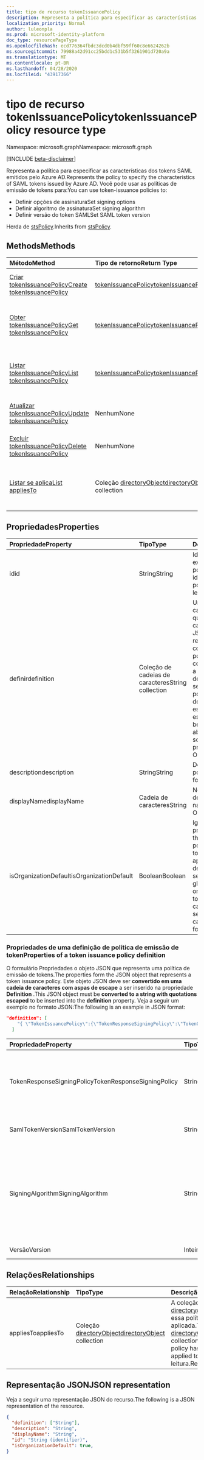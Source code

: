 ```yaml
---
title: tipo de recurso tokenIssuancePolicy
description: Representa a política para especificar as características dos tokens SAML emitidos pelo Azure AD.
localization_priority: Normal
author: luleonpla
ms.prod: microsoft-identity-platform
doc_type: resourcePageType
ms.openlocfilehash: ecd776364fbdc3dcd0b4dbf59ff60c8e6624262b
ms.sourcegitcommit: 79988a42d91cc25bdd1c531b5f3261901d720a9a
ms.translationtype: MT
ms.contentlocale: pt-BR
ms.lasthandoff: 04/28/2020
ms.locfileid: "43917366"
---
```

# <a name="tokenissuancepolicy-resource-type"></a><span data-ttu-id="84b8d-103">tipo de recurso tokenIssuancePolicy</span><span class="sxs-lookup"><span data-stu-id="84b8d-103">tokenIssuancePolicy resource type</span></span>

<span data-ttu-id="84b8d-104">Namespace: microsoft.graph</span><span class="sxs-lookup"><span data-stu-id="84b8d-104">Namespace: microsoft.graph</span></span>

[!INCLUDE [beta-disclaimer](../../includes/beta-disclaimer.md)]

<span data-ttu-id="84b8d-105">Representa a política para especificar as características dos tokens SAML emitidos pelo Azure AD.</span><span class="sxs-lookup"><span data-stu-id="84b8d-105">Represents the policy to specify the characteristics of SAML tokens issued by Azure AD.</span></span> <span data-ttu-id="84b8d-106">Você pode usar as políticas de emissão de tokens para:</span><span class="sxs-lookup"><span data-stu-id="84b8d-106">You can use token-issuance policies to:</span></span>

- <span data-ttu-id="84b8d-107">Definir opções de assinatura</span><span class="sxs-lookup"><span data-stu-id="84b8d-107">Set signing options</span></span>
- <span data-ttu-id="84b8d-108">Definir algoritmo de assinatura</span><span class="sxs-lookup"><span data-stu-id="84b8d-108">Set signing algorithm</span></span>
- <span data-ttu-id="84b8d-109">Definir versão do token SAML</span><span class="sxs-lookup"><span data-stu-id="84b8d-109">Set SAML token version</span></span>

<span data-ttu-id="84b8d-110">Herda de [stsPolicy](stsPolicy.md).</span><span class="sxs-lookup"><span data-stu-id="84b8d-110">Inherits from [stsPolicy](stsPolicy.md).</span></span>

## <a name="methods"></a><span data-ttu-id="84b8d-111">Methods</span><span class="sxs-lookup"><span data-stu-id="84b8d-111">Methods</span></span>

| <span data-ttu-id="84b8d-112">Método</span><span class="sxs-lookup"><span data-stu-id="84b8d-112">Method</span></span>       | <span data-ttu-id="84b8d-113">Tipo de retorno</span><span class="sxs-lookup"><span data-stu-id="84b8d-113">Return Type</span></span> | <span data-ttu-id="84b8d-114">Descrição</span><span class="sxs-lookup"><span data-stu-id="84b8d-114">Description</span></span> |
|:-------------|:------------|:------------|
| [<span data-ttu-id="84b8d-115">Criar tokenIssuancePolicy</span><span class="sxs-lookup"><span data-stu-id="84b8d-115">Create tokenIssuancePolicy</span></span>](../api/tokenissuancepolicy-post-tokenissuancepolicy.md) | [<span data-ttu-id="84b8d-116">tokenIssuancePolicy</span><span class="sxs-lookup"><span data-stu-id="84b8d-116">tokenIssuancePolicy</span></span>](tokenissuancepolicy.md) | <span data-ttu-id="84b8d-117">Criar um objeto tokenIssuancePolicy.</span><span class="sxs-lookup"><span data-stu-id="84b8d-117">Create a tokenIssuancePolicy object.</span></span> |
| [<span data-ttu-id="84b8d-118">Obter tokenIssuancePolicy</span><span class="sxs-lookup"><span data-stu-id="84b8d-118">Get tokenIssuancePolicy</span></span>](../api/tokenissuancepolicy-get.md) | [<span data-ttu-id="84b8d-119">tokenIssuancePolicy</span><span class="sxs-lookup"><span data-stu-id="84b8d-119">tokenIssuancePolicy</span></span>](tokenissuancepolicy.md) | <span data-ttu-id="84b8d-120">Ler propriedades e relações de um objeto tokenIssuancePolicy.</span><span class="sxs-lookup"><span data-stu-id="84b8d-120">Read properties and relationships of a tokenIssuancePolicy object.</span></span> |
| [<span data-ttu-id="84b8d-121">Listar tokenIssuancePolicy</span><span class="sxs-lookup"><span data-stu-id="84b8d-121">List tokenIssuancePolicy</span></span>](../api/tokenissuancepolicy-list.md) | [<span data-ttu-id="84b8d-122">tokenIssuancePolicy</span><span class="sxs-lookup"><span data-stu-id="84b8d-122">tokenIssuancePolicy</span></span>](tokenissuancepolicy.md) | <span data-ttu-id="84b8d-123">Ler propriedades e relações de objetos tokenIssuancePolicy.</span><span class="sxs-lookup"><span data-stu-id="84b8d-123">Read properties and relationships of tokenIssuancePolicy objects.</span></span> |
| [<span data-ttu-id="84b8d-124">Atualizar tokenIssuancePolicy</span><span class="sxs-lookup"><span data-stu-id="84b8d-124">Update tokenIssuancePolicy</span></span>](../api/tokenissuancepolicy-update.md) | <span data-ttu-id="84b8d-125">Nenhum</span><span class="sxs-lookup"><span data-stu-id="84b8d-125">None</span></span> | <span data-ttu-id="84b8d-126">Atualizar um objeto tokenIssuancePolicy.</span><span class="sxs-lookup"><span data-stu-id="84b8d-126">Update a tokenIssuancePolicy object.</span></span> |
| [<span data-ttu-id="84b8d-127">Excluir tokenIssuancePolicy</span><span class="sxs-lookup"><span data-stu-id="84b8d-127">Delete tokenIssuancePolicy</span></span>](../api/tokenissuancepolicy-delete.md) | <span data-ttu-id="84b8d-128">Nenhum</span><span class="sxs-lookup"><span data-stu-id="84b8d-128">None</span></span> | <span data-ttu-id="84b8d-129">Excluir um objeto tokenIssuancePolicy.</span><span class="sxs-lookup"><span data-stu-id="84b8d-129">Delete a tokenIssuancePolicy object.</span></span> |
| [<span data-ttu-id="84b8d-130">Listar se aplica</span><span class="sxs-lookup"><span data-stu-id="84b8d-130">List appliesTo</span></span>](../api/tokenissuancepolicy-list-appliesto.md) | <span data-ttu-id="84b8d-131">Coleção [directoryObject](directoryobject.md)</span><span class="sxs-lookup"><span data-stu-id="84b8d-131">[directoryObject](directoryobject.md) collection</span></span> | <span data-ttu-id="84b8d-132">Obtenha a lista de directoryObjects à qual essa política foi aplicada.</span><span class="sxs-lookup"><span data-stu-id="84b8d-132">Get the list of directoryObjects that this policy has been applied to.</span></span> |

## <a name="properties"></a><span data-ttu-id="84b8d-133">Propriedades</span><span class="sxs-lookup"><span data-stu-id="84b8d-133">Properties</span></span>

| <span data-ttu-id="84b8d-134">Propriedade</span><span class="sxs-lookup"><span data-stu-id="84b8d-134">Property</span></span>     | <span data-ttu-id="84b8d-135">Tipo</span><span class="sxs-lookup"><span data-stu-id="84b8d-135">Type</span></span>        | <span data-ttu-id="84b8d-136">Descrição</span><span class="sxs-lookup"><span data-stu-id="84b8d-136">Description</span></span> |
|:-------------|:------------|:------------|
|<span data-ttu-id="84b8d-137">id</span><span class="sxs-lookup"><span data-stu-id="84b8d-137">id</span></span>|<span data-ttu-id="84b8d-138">String</span><span class="sxs-lookup"><span data-stu-id="84b8d-138">String</span></span>| <span data-ttu-id="84b8d-139">Identificador exclusivo da política.</span><span class="sxs-lookup"><span data-stu-id="84b8d-139">Unique identifier for this policy.</span></span> <span data-ttu-id="84b8d-140">Somente leitura.</span><span class="sxs-lookup"><span data-stu-id="84b8d-140">Read-only.</span></span>|
|<span data-ttu-id="84b8d-141">definir</span><span class="sxs-lookup"><span data-stu-id="84b8d-141">definition</span></span>|<span data-ttu-id="84b8d-142">Coleção de cadeias de caracteres</span><span class="sxs-lookup"><span data-stu-id="84b8d-142">String collection</span></span>| <span data-ttu-id="84b8d-143">Uma coleção de cadeia de caracteres que contém uma cadeia de caracteres JSON que define as regras e as configurações da política.</span><span class="sxs-lookup"><span data-stu-id="84b8d-143">A string collection containing a JSON string that defines the rules and settings for this policy.</span></span> <span data-ttu-id="84b8d-144">Veja mais detalhes sobre o esquema JSON para esta propriedade.</span><span class="sxs-lookup"><span data-stu-id="84b8d-144">See below for more details about the JSON schema for this property.</span></span> <span data-ttu-id="84b8d-145">Obrigatório.</span><span class="sxs-lookup"><span data-stu-id="84b8d-145">Required.</span></span>|
|<span data-ttu-id="84b8d-146">description</span><span class="sxs-lookup"><span data-stu-id="84b8d-146">description</span></span>|<span data-ttu-id="84b8d-147">String</span><span class="sxs-lookup"><span data-stu-id="84b8d-147">String</span></span>| <span data-ttu-id="84b8d-148">Descrição da política.</span><span class="sxs-lookup"><span data-stu-id="84b8d-148">Description for this policy.</span></span>|
|<span data-ttu-id="84b8d-149">displayName</span><span class="sxs-lookup"><span data-stu-id="84b8d-149">displayName</span></span>|<span data-ttu-id="84b8d-150">Cadeia de caracteres</span><span class="sxs-lookup"><span data-stu-id="84b8d-150">String</span></span>| <span data-ttu-id="84b8d-151">Nome para exibição dessa política.</span><span class="sxs-lookup"><span data-stu-id="84b8d-151">Display name for this policy.</span></span> <span data-ttu-id="84b8d-152">Obrigatório.</span><span class="sxs-lookup"><span data-stu-id="84b8d-152">Required.</span></span>|
|<span data-ttu-id="84b8d-153">isOrganizationDefault</span><span class="sxs-lookup"><span data-stu-id="84b8d-153">isOrganizationDefault</span></span>|<span data-ttu-id="84b8d-154">Boolean</span><span class="sxs-lookup"><span data-stu-id="84b8d-154">Boolean</span></span>|<span data-ttu-id="84b8d-155">Ignore essa propriedade.</span><span class="sxs-lookup"><span data-stu-id="84b8d-155">Ignore this property.</span></span> <span data-ttu-id="84b8d-156">A política de emissão de token só pode ser aplicada a entidades de serviço e não pode ser definida globalmente para a organização.</span><span class="sxs-lookup"><span data-stu-id="84b8d-156">The token-issuance policy can only be applied to service principals and can't be set globally for the organization.</span></span>|


### <a name="properties-of-a-token-issuance-policy-definition"></a><span data-ttu-id="84b8d-157">Propriedades de uma definição de política de emissão de token</span><span class="sxs-lookup"><span data-stu-id="84b8d-157">Properties of a token issuance policy definition</span></span>
<span data-ttu-id="84b8d-158">O formulário Propriedades o objeto JSON que representa uma política de emissão de tokens.</span><span class="sxs-lookup"><span data-stu-id="84b8d-158">The properties form the JSON object that represents a token issuance policy.</span></span> <span data-ttu-id="84b8d-159">Este objeto JSON deve ser **convertido em uma cadeia de caracteres com aspas de escape** a ser inserido na propriedade **Definition** .</span><span class="sxs-lookup"><span data-stu-id="84b8d-159">This JSON object must be **converted to a string with quotations escaped** to be inserted into the **definition** property.</span></span> <span data-ttu-id="84b8d-160">Veja a seguir um exemplo no formato JSON:</span><span class="sxs-lookup"><span data-stu-id="84b8d-160">The following is an example in JSON format:</span></span>

<!-- {
  "blockType": "ignored"
}-->
``` json
"definition": [
    "{ \"TokenIssuancePolicy\":{\"TokenResponseSigningPolicy\":\"TokenOnly\",\"SamlTokenVersion\":\"1.1\",\"SigningAlgorithm\":\"http://www.w3.org/2001/04/xmldsig-more#rsa-sha256\",\"Version\":1}}"
  ]
```


| <span data-ttu-id="84b8d-161">Propriedade</span><span class="sxs-lookup"><span data-stu-id="84b8d-161">Property</span></span>     | <span data-ttu-id="84b8d-162">Tipo</span><span class="sxs-lookup"><span data-stu-id="84b8d-162">Type</span></span>   |<span data-ttu-id="84b8d-163">Descrição</span><span class="sxs-lookup"><span data-stu-id="84b8d-163">Description</span></span>|
|:---------------|:--------|:----------|
|<span data-ttu-id="84b8d-164">TokenResponseSigningPolicy</span><span class="sxs-lookup"><span data-stu-id="84b8d-164">TokenResponseSigningPolicy</span></span>|<span data-ttu-id="84b8d-165">String</span><span class="sxs-lookup"><span data-stu-id="84b8d-165">String</span></span>|<span data-ttu-id="84b8d-166">Representa as opções de assinatura de certificado disponíveis no Azure AD.</span><span class="sxs-lookup"><span data-stu-id="84b8d-166">Represents the certificate signing options available in Azure AD.</span></span> <span data-ttu-id="84b8d-167">Os valores com suporte `ResponseOnly`são `TokenOnly`: `ResponseAndToken`,,.</span><span class="sxs-lookup"><span data-stu-id="84b8d-167">Supported values are: `ResponseOnly`, `TokenOnly`, `ResponseAndToken`.</span></span>  |
|<span data-ttu-id="84b8d-168">SamlTokenVersion</span><span class="sxs-lookup"><span data-stu-id="84b8d-168">SamlTokenVersion</span></span>|<span data-ttu-id="84b8d-169">String</span><span class="sxs-lookup"><span data-stu-id="84b8d-169">String</span></span>|<span data-ttu-id="84b8d-170">Versão do token SAML.</span><span class="sxs-lookup"><span data-stu-id="84b8d-170">Version of the SAML token.</span></span> <span data-ttu-id="84b8d-171">Os valores com suporte `1.1`são `2.0`:,.</span><span class="sxs-lookup"><span data-stu-id="84b8d-171">Supported values are: `1.1`, `2.0`.</span></span> |
|<span data-ttu-id="84b8d-172">SigningAlgorithm</span><span class="sxs-lookup"><span data-stu-id="84b8d-172">SigningAlgorithm</span></span>|<span data-ttu-id="84b8d-173">String</span><span class="sxs-lookup"><span data-stu-id="84b8d-173">String</span></span>|<span data-ttu-id="84b8d-174">Algoritmo de assinatura usado pelo Azure AD para assinar o token SAML.</span><span class="sxs-lookup"><span data-stu-id="84b8d-174">Signing algorithm use by Azure AD to sign the SAML token.</span></span> <span data-ttu-id="84b8d-175">Os valores com suporte `http://www.w3.org/2001/04/xmldsig-more#rsa-sha256`são `http://www.w3.org/2000/09/xmldsig#rsa-sha1`:,.</span><span class="sxs-lookup"><span data-stu-id="84b8d-175">Supported values are: `http://www.w3.org/2001/04/xmldsig-more#rsa-sha256`, `http://www.w3.org/2000/09/xmldsig#rsa-sha1`.</span></span>|
|<span data-ttu-id="84b8d-176">Versão</span><span class="sxs-lookup"><span data-stu-id="84b8d-176">Version</span></span>|<span data-ttu-id="84b8d-177">Inteiro</span><span class="sxs-lookup"><span data-stu-id="84b8d-177">Integer</span></span>|<span data-ttu-id="84b8d-178">Defina o valor 1.</span><span class="sxs-lookup"><span data-stu-id="84b8d-178">Set value of 1.</span></span> <span data-ttu-id="84b8d-179">Obrigatório.</span><span class="sxs-lookup"><span data-stu-id="84b8d-179">Required.</span></span>|


## <a name="relationships"></a><span data-ttu-id="84b8d-180">Relações</span><span class="sxs-lookup"><span data-stu-id="84b8d-180">Relationships</span></span>

| <span data-ttu-id="84b8d-181">Relação</span><span class="sxs-lookup"><span data-stu-id="84b8d-181">Relationship</span></span> | <span data-ttu-id="84b8d-182">Tipo</span><span class="sxs-lookup"><span data-stu-id="84b8d-182">Type</span></span>        | <span data-ttu-id="84b8d-183">Descrição</span><span class="sxs-lookup"><span data-stu-id="84b8d-183">Description</span></span> |
|:-------------|:------------|:------------|
|<span data-ttu-id="84b8d-184">appliesTo</span><span class="sxs-lookup"><span data-stu-id="84b8d-184">appliesTo</span></span>|<span data-ttu-id="84b8d-185">Coleção [directoryObject](directoryobject.md)</span><span class="sxs-lookup"><span data-stu-id="84b8d-185">[directoryObject](directoryobject.md) collection</span></span>| <span data-ttu-id="84b8d-186">A coleção [directoryobject](directoryObject.md) à qual essa política foi aplicada.</span><span class="sxs-lookup"><span data-stu-id="84b8d-186">The [directoryObject](directoryObject.md) collection that this policy has been applied to.</span></span> <span data-ttu-id="84b8d-187">Somente leitura.</span><span class="sxs-lookup"><span data-stu-id="84b8d-187">Read-only.</span></span>|

## <a name="json-representation"></a><span data-ttu-id="84b8d-188">Representação JSON</span><span class="sxs-lookup"><span data-stu-id="84b8d-188">JSON representation</span></span>

<span data-ttu-id="84b8d-189">Veja a seguir uma representação JSON do recurso.</span><span class="sxs-lookup"><span data-stu-id="84b8d-189">The following is a JSON representation of the resource.</span></span>

<!-- {
  "blockType": "resource",
  "optionalProperties": [

  ],
  "@odata.type": "microsoft.graph.tokenIssuancePolicy",
  "baseType": "",
  "keyProperty": "id"
}-->

```json
{
  "definition": ["String"],
  "description": "String",
  "displayName": "String",
  "id": "String (identifier)",
  "isOrganizationDefault": true,
}
```

<!-- uuid: 16cd6b66-4b1a-43a1-adaf-3a886856ed98
2019-02-04 14:57:30 UTC -->
<!-- {
  "type": "#page.annotation",
  "description": "tokenIssuancePolicy resource",
  "keywords": "",
  "section": "documentation",
  "tocPath": ""
}-->
